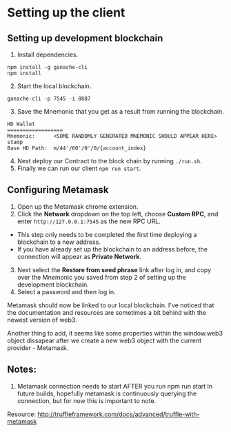 # Setting up the client

## Setting up development blockchain
1. Install dependencies.
```
npm install -g ganache-cli
npm install
```
2. Start the local blockchain.
```
ganache-cli -p 7545 -i 8887
```
3. Save the Mnemonic that you get as a result from running the blockchain.
```
HD Wallet
==================
Mnemonic:      <SOME RANDOMLY GENERATED MNEMONIC SHOULD APPEAR HERE>
stamp
Base HD Path:  m/44'/60'/0'/0/{account_index}
```
4. Next deploy our Contract to the block chain by running `./run.sh`.
5. Finally we can run our client `npm run start`.

## Configuring Metamask
1. Open up the Metamask chrome extension.
2. Click the **Network** dropdown on the top left, choose **Custom RPC**, and enter `http://127.0.0.1:7545` as the new RPC URL.
* This step only needs to be completed the first time deploying a blockchain to a new address.
* If you have already set up the blockchain to an address before, the connection will appear as **Private Network**.
3. Next select the **Restore from seed phrase** link after log in, and copy over the Mnemonic you saved from step 2 of setting up the development blockchain.
4. Select a password and then log in.

Metamask should now be linked to our local blockchain. I've noticed that the documentation and resources are sometimes a bit behind with the newest version of web3.

Another thing to add, it seems like some properties within the window.web3 object dissapear after we create a new web3 object with the current provider - Metamask.

## Notes:
1. Metamask connection needs to start AFTER you run npm run start
In future builds, hopefully metamask is continuously querying the connection, but for now this is important to note.

Resource:
http://truffleframework.com/docs/advanced/truffle-with-metamask
